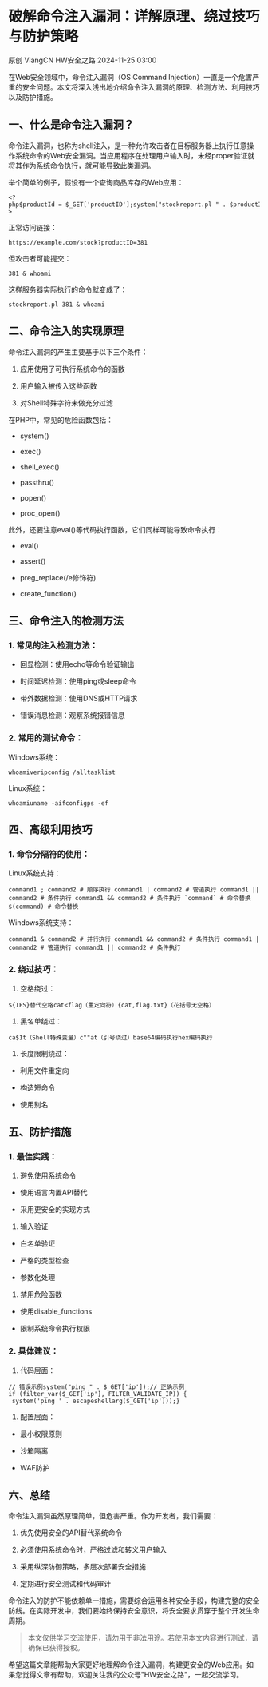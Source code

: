 #  破解命令注入漏洞：详解原理、绕过技巧与防护策略   
原创 VlangCN  HW安全之路   2024-11-25 03:00  
  
在Web安全领域中，命令注入漏洞（OS Command Injection）一直是一个危害严重的安全问题。本文将深入浅出地介绍命令注入漏洞的原理、检测方法、利用技巧以及防护措施。  
## 一、什么是命令注入漏洞？  
  
命令注入漏洞，也称为shell注入，是一种允许攻击者在目标服务器上执行任意操作系统命令的Web安全漏洞。当应用程序在处理用户输入时，未经proper验证就将其作为系统命令执行，就可能导致此类漏洞。  
  
举个简单的例子，假设有一个查询商品库存的Web应用：  
```
<?php$productId = $_GET['productID'];system("stockreport.pl " . $productId);?>
```  
  
正常访问链接：  
```
https://example.com/stock?productID=381
```  
  
但攻击者可能提交：  
```
381 & whoami
```  
  
这样服务器实际执行的命令就变成了：  
```
stockreport.pl 381 & whoami
```  
## 二、命令注入的实现原理  
  
命令注入漏洞的产生主要基于以下三个条件：  
1. 应用使用了可执行系统命令的函数  
  
1. 用户输入被传入这些函数  
  
1. 对Shell特殊字符未做充分过滤  
  
在PHP中，常见的危险函数包括：  
- system()  
  
- exec()  
  
- shell_exec()  
  
- passthru()  
  
- popen()  
  
- proc_open()  
  
此外，还要注意eval()等代码执行函数，它们同样可能导致命令执行：  
- eval()  
  
- assert()  
  
- preg_replace(/e修饰符)  
  
- create_function()  
  
## 三、命令注入的检测方法  
### 1. 常见的注入检测方法：  
- 回显检测：使用echo等命令验证输出  
  
- 时间延迟检测：使用ping或sleep命令  
  
- 带外数据检测：使用DNS或HTTP请求  
  
- 错误消息检测：观察系统报错信息  
  
### 2. 常用的测试命令：  
  
Windows系统：  
```
whoamiveripconfig /alltasklist
```  
  
Linux系统：  
```
whoamiuname -aifconfigps -ef
```  
## 四、高级利用技巧  
### 1. 命令分隔符的使用：  
  
Linux系统支持：  
```
command1 ; command2 # 顺序执行 command1 | command2 # 管道执行 command1 || command2 # 条件执行 command1 && command2 # 条件执行 `command` # 命令替换 $(command) # 命令替换
```  
  
Windows系统支持：  
```
command1 & command2 # 并行执行 command1 && command2 # 条件执行 command1 | command2 # 管道执行 command1 || command2 # 条件执行
```  
### 2. 绕过技巧：  
1. 空格绕过：  
  
```
${IFS}替代空格cat<flag（重定向符）{cat,flag.txt}（花括号无空格）
```  
1. 黑名单绕过：  
  
```
ca$1t（Shell特殊变量）c""at（引号绕过）base64编码执行hex编码执行
```  
1. 长度限制绕过：  
  
- 利用文件重定向  
  
- 构造短命令  
  
- 使用别名  
  
## 五、防护措施  
### 1. 最佳实践：  
1. 避免使用系统命令  
  
- 使用语言内置API替代  
  
- 采用更安全的实现方式  
  
1. 输入验证  
  
- 白名单验证  
  
- 严格的类型检查  
  
- 参数化处理  
  
1. 禁用危险函数  
  
- 使用disable_functions  
  
- 限制系统命令执行权限  
  
### 2. 具体建议：  
1. 代码层面：  
  
```
// 错误示例system("ping " . $_GET['ip']);// 正确示例if (filter_var($_GET['ip'], FILTER_VALIDATE_IP)) {    system('ping ' . escapeshellarg($_GET['ip']));}
```  
1. 配置层面：  
  
- 最小权限原则  
  
- 沙箱隔离  
  
- WAF防护  
  
## 六、总结  
  
命令注入漏洞虽然原理简单，但危害严重。作为开发者，我们需要：  
1. 优先使用安全的API替代系统命令  
  
1. 必须使用系统命令时，严格过滤和转义用户输入  
  
1. 采用纵深防御策略，多层次部署安全措施  
  
1. 定期进行安全测试和代码审计  
  
命令注入的防护不能依赖单一措施，需要综合运用各种安全手段，构建完整的安全防线。在实际开发中，我们要始终保持安全意识，将安全要求贯穿于整个开发生命周期。  
>   
> 本文仅供学习交流使用，请勿用于非法用途。若使用本文内容进行测试，请确保已获得授权。  
  
  
希望这篇文章能帮助大家更好地理解命令注入漏洞，构建更安全的Web应用。如果您觉得文章有帮助，欢迎关注我的公众号"HW安全之路"，一起交流学习。  
  
  
